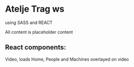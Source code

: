 ﻿# Atelje Trag ws

using SASS and REACT

All content is placeholder content

## React components: 

Video, loads Home, People and Machines overlayed on video

